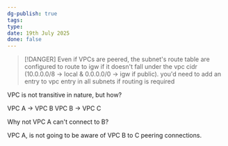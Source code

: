 ```yaml
---
dg-publish: true
tags: 
type: 
date: 19th July 2025
done: false
---
```


> [!DANGER] Even if VPCs are peered, the subnet's route table are configured to route to igw if it doesn't fall under the vpc cidr (10.0.0.0/8 -> local & 0.0.0.0/0 -> igw if public). you'd need to add an entry to vpc entry in all subnets if routing is required

VPC is not transitive in nature, but how?

VPC A -> VPC B 
VPC B -> VPC C

Why not VPC A can't connect to B?

VPC A, is not going to be aware of VPC B to C peering connections.

